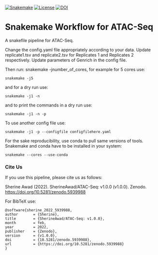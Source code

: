 [![Snakemake](https://img.shields.io/badge/snakemake-≥6.0.2-brightgreen.svg)](https://snakemake.github.io)
[![License](https://img.shields.io/badge/License-BSD_3--Clause-blue.svg)](https://opensource.org/licenses/BSD-3-Clause)
[![DOI](https://zenodo.org/badge/362067971.svg)](https://zenodo.org/badge/latestdoi/362067971)


Snakemake Workflow for ATAC-Seq  
=====================================

A snakefile pipeline for ATAC-Seq.

Change the config.yaml file appropriately according to your data. 
Update replicate1.tsv and replicate2.tsv for Replicates 1 and Replicates 2 respectively. 
Update parameters of Genrich in the config file. 


Then run: snakemake -jnumber_of_cores, for example for 5 cores use:

    snakemake -j5 

and for a dry run use: 

    snakemake -j1 -n 


and to print the commands in a dry run use:

    snakemake -j1 -n -p 

To use another config file use: 

    snakemake -j1 -p --configfile configfilehere.yaml

For the sake reproducibility, use conda to pull same versions of tools. Snakemake and conda have to be installed in your system:

    snakemake --cores --use-conda

### Cite Us

If you use this pipeline, please cite us as follows: 

Sherine Awad (2022). SherineAwad/ATAC-Seq: v1.0.0 (v1.0.0). Zenodo. https://doi.org/10.5281/zenodo.5939988

For BibTeX use:

    @software{sherine_2022_5939988,
    author       = {Sherine},
    title        = {SherineAwad/ATAC-Seq: v1.0.0},
    month        = feb,
    year         = 2022,
    publisher    = {Zenodo},
    version      = {v1.0.0},
    doi          = {10.5281/zenodo.5939988},
    url          = {https://doi.org/10.5281/zenodo.5939988}
    }
